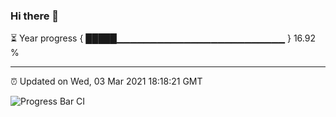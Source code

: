 ### Hi there 👋

⏳ Year progress { █████▁▁▁▁▁▁▁▁▁▁▁▁▁▁▁▁▁▁▁▁▁▁▁▁▁ } 16.92 %

---

⏰ Updated on Wed, 03 Mar 2021 18:18:21 GMT

![Progress Bar CI](https://github.com/liununu/liununu/workflows/Progress%20Bar%20CI/badge.svg)
